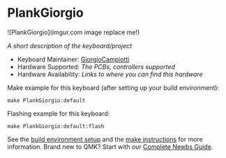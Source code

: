 # PlankGiorgio

![PlankGiorgio](imgur.com image replace me!)

*A short description of the keyboard/project*

* Keyboard Maintainer: [GiorgioCampiotti](https://github.com/yourusername)
* Hardware Supported: *The PCBs, controllers supported*
* Hardware Availability: *Links to where you can find this hardware*

Make example for this keyboard (after setting up your build environment):

    make PlankGiorgio:default

Flashing example for this keyboard:

    make PlankGiorgio:default:flash

See the [build environment setup](https://docs.qmk.fm/#/getting_started_build_tools) and the [make instructions](https://docs.qmk.fm/#/getting_started_make_guide) for more information. Brand new to QMK? Start with our [Complete Newbs Guide](https://docs.qmk.fm/#/newbs).
